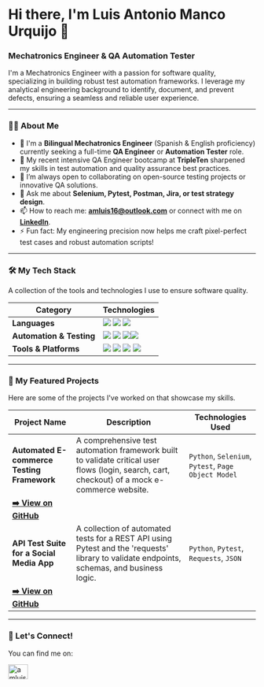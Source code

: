 # Hi there, I'm Luis Antonio Manco Urquijo 👋

### Mechatronics Engineer & QA Automation Tester

I'm a Mechatronics Engineer with a passion for software quality, specializing in building robust test automation frameworks. I leverage my analytical engineering background to identify, document, and prevent defects, ensuring a seamless and reliable user experience.

---

### 👨‍💻 About Me

- 🔭 I'm a **Bilingual Mechatronics Engineer** (Spanish & English proficiency) currently seeking a full-time **QA Engineer** or **Automation Tester** role.
- 🌱 My recent intensive QA Engineer bootcamp at **TripleTen** sharpened my skills in test automation and quality assurance best practices.
- 👯 I’m always open to collaborating on open-source testing projects or innovative QA solutions.
- 💬 Ask me about **Selenium, Pytest, Postman, Jira, or test strategy design**.
- 📫 How to reach me: **amluis16@outlook.com** or connect with me on **[LinkedIn](https://www.linkedin.com/in/amluis16/)**.
- ⚡ Fun fact: My engineering precision now helps me craft pixel-perfect test cases and robust automation scripts!

---

### 🛠️ My Tech Stack

A collection of the tools and technologies I use to ensure software quality.

| Category                | Technologies                                                                                                                                                                                            |
| ----------------------- | ------------------------------------------------------------------------------------------------------------------------------------------------------------------------------------------------------- |
| **Languages**           | <img src="https://img.shields.io/badge/Python-3776AB?style=for-the-badge&logo=python&logoColor=white" /> <img src="https://img.shields.io/badge/JavaScript-F7DF1E?style=for-the-badge&logo=javascript&logoColor=black" /> <img src="https://img.shields.io/badge/SQL-025E8C?style=for-the-badge&logo=microsoft-sql-server&logoColor=white" /> |
| **Automation & Testing**| <img src="https://img.shields.io/badge/Selenium-43B02A?style=for-the-badge&logo=selenium&logoColor=white" /> <img src="https://img.shields.io/badge/Pytest-0A9EDC?style=for-the-badge&logo=pytest&logoColor=white" /> <img src="https://img.shields.io/badge/Postman-FF6C37?style=for-the-badge&logo=postman&logoColor=white" /><img src="https://img.shields.io/badge/API_Testing-orange?style=for-the-badge" /> |
| **Tools & Platforms**   | <img src="https://img.shields.io/badge/Jira-0052CC?style=for-the-badge&logo=jira&logoColor=white" /> <img src="https://img.shields.io/badge/Git-F05032?style=for-the-badge&logo=git&logoColor=white" /> <img src="https://img.shields.io/badge/GitHub-181717?style=for-the-badge&logo=github&logoColor=white" /> <img src="https://img.shields.io/badge/Android_Studio-3DDC84?style=for-the-badge&logo=android-studio&logoColor=white" /> |

---

### 🚀 My Featured Projects

Here are some of the projects I've worked on that showcase my skills.

| Project Name                                    | Description                                                                                                                                   | Technologies Used                               |
| ----------------------------------------------- | --------------------------------------------------------------------------------------------------------------------------------------------- | ----------------------------------------------- |
| **Automated E-commerce Testing Framework**        | A comprehensive test automation framework built to validate critical user flows (login, search, cart, checkout) of a mock e-commerce website. | `Python`, `Selenium`, `Pytest`, `Page Object Model` |
| **[➡️ View on GitHub]([link-a-tu-proyecto-1])**  |                                                                                                                                               |                                                 |
| **API Test Suite for a Social Media App**         | A collection of automated tests for a REST API using Pytest and the 'requests' library to validate endpoints, schemas, and business logic.    | `Python`, `Pytest`, `Requests`, `JSON`          |
| **[➡️ View on GitHub]([link-a-tu-proyecto-2])**  |                                                                                                                                               |                                                 |

---

### 🤝 Let's Connect!

You can find me on:

<p align="left">
<a href="https://linkedin.com/in/amluis16" target="blank"><img align="center" src="https://raw.githubusercontent.com/rahuldkjain/github-profile-readme-generator/master/src/images/icons/Social/linked-in-alt.svg" alt="amluis16" height="30" width="40" /></a>
</p>
